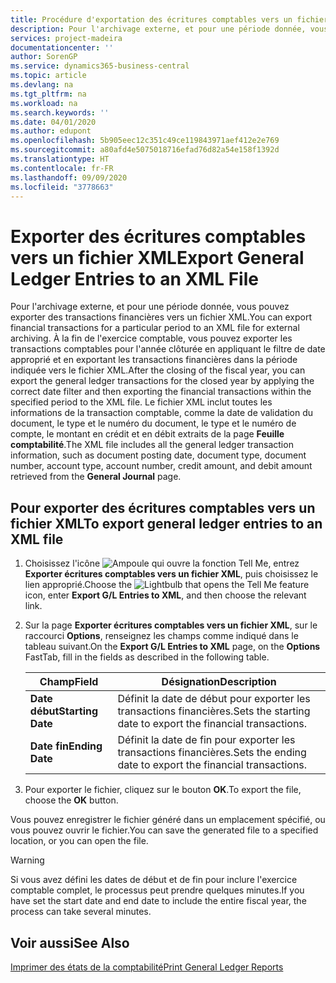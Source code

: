 ```yaml
---
title: Procédure d'exportation des écritures comptables vers un fichier XML
description: Pour l'archivage externe, et pour une période donnée, vous pouvez exporter des transactions financières vers un fichier XML.
services: project-madeira
documentationcenter: ''
author: SorenGP
ms.service: dynamics365-business-central
ms.topic: article
ms.devlang: na
ms.tgt_pltfrm: na
ms.workload: na
ms.search.keywords: ''
ms.date: 04/01/2020
ms.author: edupont
ms.openlocfilehash: 5b905eec12c351c49ce119843971aef412e2e769
ms.sourcegitcommit: a80afd4e5075018716efad76d82a54e158f1392d
ms.translationtype: HT
ms.contentlocale: fr-FR
ms.lasthandoff: 09/09/2020
ms.locfileid: "3778663"
---
```

# <a name="export-general-ledger-entries-to-an-xml-file"></a><span data-ttu-id="45714-103">Exporter des écritures comptables vers un fichier XML</span><span class="sxs-lookup"><span data-stu-id="45714-103">Export General Ledger Entries to an XML File</span></span>
<span data-ttu-id="45714-104">Pour l'archivage externe, et pour une période donnée, vous pouvez exporter des transactions financières vers un fichier XML.</span><span class="sxs-lookup"><span data-stu-id="45714-104">You can export financial transactions for a particular period to an XML file for external archiving.</span></span> <span data-ttu-id="45714-105">À la fin de l'exercice comptable, vous pouvez exporter les transactions comptables pour l'année clôturée en appliquant le filtre de date approprié et en exportant les transactions financières dans la période indiquée vers le fichier XML.</span><span class="sxs-lookup"><span data-stu-id="45714-105">After the closing of the fiscal year, you can export the general ledger transactions for the closed year by applying the correct date filter and then exporting the financial transactions within the specified period to the XML file.</span></span> <span data-ttu-id="45714-106">Le fichier XML inclut toutes les informations de la transaction comptable, comme la date de validation du document, le type et le numéro du document, le type et le numéro de compte, le montant en crédit et en débit extraits de la page **Feuille comptabilité**.</span><span class="sxs-lookup"><span data-stu-id="45714-106">The XML file includes all the general ledger transaction information, such as document posting date, document type, document number, account type, account number, credit amount, and debit amount retrieved from the **General Journal** page.</span></span>  

## <a name="to-export-general-ledger-entries-to-an-xml-file"></a><span data-ttu-id="45714-107">Pour exporter des écritures comptables vers un fichier XML</span><span class="sxs-lookup"><span data-stu-id="45714-107">To export general ledger entries to an XML file</span></span>  

1.  <span data-ttu-id="45714-108">Choisissez l'icône ![Ampoule qui ouvre la fonction Tell Me](../../media/ui-search/search_small.png "Dites-moi ce que vous voulez faire"), entrez **Exporter écritures comptables vers un fichier XML**, puis choisissez le lien approprié.</span><span class="sxs-lookup"><span data-stu-id="45714-108">Choose the ![Lightbulb that opens the Tell Me feature](../../media/ui-search/search_small.png "Tell me what you want to do") icon, enter **Export G/L Entries to XML**, and then choose the relevant link.</span></span>  
2.  <span data-ttu-id="45714-109">Sur la page **Exporter écritures comptables vers un fichier XML**, sur le raccourci **Options**, renseignez les champs comme indiqué dans le tableau suivant.</span><span class="sxs-lookup"><span data-stu-id="45714-109">On the **Export G/L Entries to XML** page, on the **Options** FastTab, fill in the fields as described in the following table.</span></span>  

    |<span data-ttu-id="45714-110">Champ</span><span class="sxs-lookup"><span data-stu-id="45714-110">Field</span></span>|<span data-ttu-id="45714-111">Désignation</span><span class="sxs-lookup"><span data-stu-id="45714-111">Description</span></span>|  
    |---------------------------------|---------------------------------------|  
    |<span data-ttu-id="45714-112">**Date début**</span><span class="sxs-lookup"><span data-stu-id="45714-112">**Starting Date**</span></span>|<span data-ttu-id="45714-113">Définit la date de début pour exporter les transactions financières.</span><span class="sxs-lookup"><span data-stu-id="45714-113">Sets the starting date to export the financial transactions.</span></span>|  
    |<span data-ttu-id="45714-114">**Date fin**</span><span class="sxs-lookup"><span data-stu-id="45714-114">**Ending Date**</span></span>|<span data-ttu-id="45714-115">Définit la date de fin pour exporter les transactions financières.</span><span class="sxs-lookup"><span data-stu-id="45714-115">Sets the ending date to export the financial transactions.</span></span>|  

3.  <span data-ttu-id="45714-116">Pour exporter le fichier, cliquez sur le bouton **OK**.</span><span class="sxs-lookup"><span data-stu-id="45714-116">To export the file, choose the **OK** button.</span></span>  

<span data-ttu-id="45714-117">Vous pouvez enregistrer le fichier généré dans un emplacement spécifié, ou vous pouvez ouvrir le fichier.</span><span class="sxs-lookup"><span data-stu-id="45714-117">You can save the generated file to a specified location, or you can open the file.</span></span>  

> [!WARNING]  
>  <span data-ttu-id="45714-118">Si vous avez défini les dates de début et de fin pour inclure l'exercice comptable complet, le processus peut prendre quelques minutes.</span><span class="sxs-lookup"><span data-stu-id="45714-118">If you have set the start date and end date to include the entire fiscal year, the process can take several minutes.</span></span>  

## <a name="see-also"></a><span data-ttu-id="45714-119">Voir aussi</span><span class="sxs-lookup"><span data-stu-id="45714-119">See Also</span></span>  
[<span data-ttu-id="45714-120">Imprimer des états de la comptabilité</span><span class="sxs-lookup"><span data-stu-id="45714-120">Print General Ledger Reports</span></span>](how-to-print-general-ledger-reports.md)

